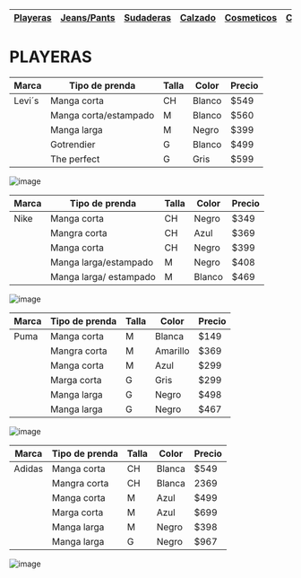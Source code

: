 | [Playeras](./playeras.md) | [Jeans/Pants](./jeans.md) | [Sudaderas](./sudaderas.md) | [Calzado](./calzado.md) | [Cosmeticos](./cosmeticos.md) | [Contacto](./contacto.md) |
|---------------------------|---------------------------|-----------------------------|-------------------------|-------------------------------|---------------------------|
# PLAYERAS 

| Marca | Tipo de prenda | Talla | Color | Precio |
|-------|----------------|-------|-------|--------|
| Levi´s | Manga corta | CH | Blanco | $549 | 
|   | Manga corta/estampado |M | Blanco | $560 | 
|   | Manga larga | M | Negro | $399 | 
|   | Gotrendier | G | Blanco | $499 | 
|   | The perfect | G | Gris | $599 |

![image](https://user-images.githubusercontent.com/100168785/158482610-d5163e66-d470-4ee9-8d47-5640aedcbd57.png)


| Marca | Tipo de prenda | Talla | Color | Precio | 
|-------|----------------|-------|--------|-------|
| Nike | Manga corta | CH | Negro | $349 | 
|      | Mangra corta | CH | Azul | $369 | 
|      | Manga corta | CH | Negro | $399 | 
|      | Manga larga/estampado |M | Negro | $408 | 
|      | Manga larga/ estampado | M | Blanco | $469 | 

![image](https://user-images.githubusercontent.com/100168785/158482667-9496f7ae-5343-44b9-951e-a5b9773ae1ab.png)


| Marca | Tipo de prenda | Talla | Color | Precio | 
|-------|----------------|-------|------|--------|
| Puma | Manga corta | M | Blanca | $149 | 
|      | Mangra corta | M | Amarillo | $369 | 
|      | Manga corta | M | Azul | $299 | 
|      | Marga corta | G | Gris | $299 | 
|      | Manga larga | G | Negro | $498 | 
|      | Manga larga |G | Negro | $467 | 

![image](https://user-images.githubusercontent.com/100168785/158482719-563d851c-a6bd-4e42-8e9c-097b349dee13.png)


| Marca | Tipo de prenda | Talla |  Color | Precio | 
|-------|----------------|-------|--------|-------|
| Adidas | Manga corta | CH |Blanca | $549 | 
|      | Mangra corta | CH | Blanca | 2369 | 
|      | Manga corta | M | Azul | $499 | 
|      | Marga corta | M | Azul | $699 | 
|      | Manga larga | M |Negro | $398 | 
|      | Manga larga |G | Negro | $967 | 


![image](https://user-images.githubusercontent.com/100168785/158482852-c247a603-6501-4ba5-8707-b67e0a58a0ec.png)
